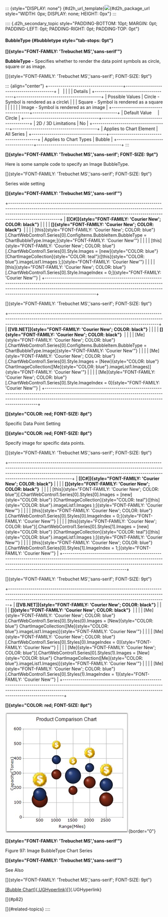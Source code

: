 ::: {style="DISPLAY: none"}
[](ms-xhelp:///?Id=d2h_url_template){#d2h_url_template}![](!package_url!){#d2h_package_url style="WIDTH: 0px; DISPLAY: none; HEIGHT: 0px"}
:::

:::: {.d2h_secondary_topic style="PADDING-BOTTOM: 10pt; MARGIN: 0pt; PADDING-LEFT: 0pt; PADDING-RIGHT: 0pt; PADDING-TOP: 0pt"}
#### BubbleType {#bubbletype style="tab-stops: 0pt"}

**[]{style="FONT-FAMILY: 'Trebuchet MS','sans-serif'"}** 

**BubbleType -** Specifies whether to render the data point symbols as circle, square or as image.

[]{style="FONT-FAMILY: 'Trebuchet MS','sans-serif'; FONT-SIZE: 9pt"} 

::: {align="center"}
+-------------------------------------+------------------------------------------+
|                                                                                |
|                                                                                |
| Details                                                                        |
+-------------------------------------+------------------------------------------+
| Possible Values                     | Circle - Symbol is rendered as a circle\ |
|                                     | Square - Symbol is rendered as a square  |
|                                     |                                          |
|                                     | Image - Symbol is rendered as an image   |
+-------------------------------------+------------------------------------------+
| Default Value                       | Circle                                   |
+-------------------------------------+------------------------------------------+
| 2D / 3D Limitations                 | No                                       |
+-------------------------------------+------------------------------------------+
| Applies to Chart Element            | All Series                               |
+-------------------------------------+------------------------------------------+
| Applies to Chart Types              | Bubble                                   |
+-------------------------------------+------------------------------------------+
:::

**[]{style="FONT-FAMILY: 'Trebuchet MS','sans-serif'; FONT-SIZE: 9pt"}** 

Here is some sample code to specify an Image BubbleType.

[]{style="FONT-FAMILY: 'Trebuchet MS','sans-serif'; FONT-SIZE: 9pt"} 

Series wide setting

**[]{style="FONT-FAMILY: 'Trebuchet MS','sans-serif'"}** 

+-------------------------------------------------------------------------------------------------------------------------------------------------------------------------------------------------------------------------------------------------------------------+
| **[\[C#\]]{style="FONT-FAMILY: 'Courier New'; COLOR: black"}**                                                                                                                                                                                                    |
|                                                                                                                                                                                                                                                                   |
| **[]{style="FONT-FAMILY: 'Courier New'; COLOR: black"}**                                                                                                                                                                                                          |
|                                                                                                                                                                                                                                                                   |
| [this]{style="FONT-FAMILY: 'Courier New'; COLOR: blue"}[.ChartWebControl1.Series\[0\].ConfigItems.BubbleItem.BubbleType = ChartBubbleType.Image;]{style="FONT-FAMILY: 'Courier New'"}                                                                             |
|                                                                                                                                                                                                                                                                   |
| [this]{style="FONT-FAMILY: 'Courier New'; COLOR: blue"}[.ChartWebControl1.Series\[0\].Style.Images = [new]{style="COLOR: blue"} [ChartImageCollection]{style="COLOR: teal"}([this]{style="COLOR: blue"}.imageList1.Images );]{style="FONT-FAMILY: 'Courier New'"} |
|                                                                                                                                                                                                                                                                   |
| [this]{style="FONT-FAMILY: 'Courier New'; COLOR: blue"}[.ChartWebControl1.Series\[0\].Style.ImageIndex = 0;]{style="FONT-FAMILY: 'Courier New'"}                                                                                                                  |
+-------------------------------------------------------------------------------------------------------------------------------------------------------------------------------------------------------------------------------------------------------------------+

[]{style="FONT-FAMILY: 'Trebuchet MS','sans-serif'; FONT-SIZE: 9pt"} 

+--------------------------------------------------------------------------------------------------------------------------------------------------------------------------------------------------------------------------------------+
| **[\[VB.NET\]]{style="FONT-FAMILY: 'Courier New'; COLOR: black"}**                                                                                                                                                                   |
|                                                                                                                                                                                                                                      |
| **[]{style="FONT-FAMILY: 'Courier New'; COLOR: black"}**                                                                                                                                                                             |
|                                                                                                                                                                                                                                      |
| [Me]{style="FONT-FAMILY: 'Courier New'; COLOR: blue"}[.ChartWebControl1.Series\[0\].ConfigItems.BubbleItem.BubbleType = ChartBubbleType.Image]{style="FONT-FAMILY: 'Courier New'"}                                                   |
|                                                                                                                                                                                                                                      |
| [Me]{style="FONT-FAMILY: 'Courier New'; COLOR: blue"}[.ChartWebControl1.Series\[0\].Style.Images = [New]{style="COLOR: blue"} ChartImageCollection([Me]{style="COLOR: blue"}.imageList1.Images)]{style="FONT-FAMILY: 'Courier New'"} |
|                                                                                                                                                                                                                                      |
| [Me]{style="FONT-FAMILY: 'Courier New'; COLOR: blue"}[.ChartWebControl1.Series\[0\].Style.ImageIndex = 0]{style="FONT-FAMILY: 'Courier New'"}                                                                                        |
+--------------------------------------------------------------------------------------------------------------------------------------------------------------------------------------------------------------------------------------+

**[]{style="COLOR: red; FONT-SIZE: 8pt"}** 

Specific Data Point Setting

**[]{style="COLOR: red; FONT-SIZE: 8pt"}** 

Specify image for specific data points.

[]{style="FONT-FAMILY: 'Trebuchet MS','sans-serif'; FONT-SIZE: 9pt"} 

+-------------------------------------------------------------------------------------------------------------------------------------------------------------------------------------------------------------------------------------------------------------------------+
| **[\[C#\]]{style="FONT-FAMILY: 'Courier New'; COLOR: black"}**                                                                                                                                                                                                          |
|                                                                                                                                                                                                                                                                         |
| **[]{style="FONT-FAMILY: 'Courier New'; COLOR: black"}**                                                                                                                                                                                                                |
|                                                                                                                                                                                                                                                                         |
| [this]{style="FONT-FAMILY: 'Courier New'; COLOR: blue"}[.ChartWebControl1.Series\[0\].Styles\[0\].Images = [new]{style="COLOR: blue"} [ChartImageCollection]{style="COLOR: teal"}([this]{style="COLOR: blue"}.imageList1.Images );]{style="FONT-FAMILY: 'Courier New'"} |
|                                                                                                                                                                                                                                                                         |
| [this]{style="FONT-FAMILY: 'Courier New'; COLOR: blue"}[.ChartWebControl1.Series\[0\].Styles\[0\].ImageIndex = 0;]{style="FONT-FAMILY: 'Courier New'"}                                                                                                                  |
|                                                                                                                                                                                                                                                                         |
| [this]{style="FONT-FAMILY: 'Courier New'; COLOR: blue"}[.ChartWebControl1.Series\[0\].Styles\[1\].Images = [new]{style="COLOR: blue"} [ChartImageCollection]{style="COLOR: teal"}([this]{style="COLOR: blue"}.imageList1.Images );]{style="FONT-FAMILY: 'Courier New'"} |
|                                                                                                                                                                                                                                                                         |
| [this]{style="FONT-FAMILY: 'Courier New'; COLOR: blue"}[.ChartWebControl1.Series\[0\].Styles\[1\].ImageIndex = 1;]{style="FONT-FAMILY: 'Courier New'"}                                                                                                                  |
+-------------------------------------------------------------------------------------------------------------------------------------------------------------------------------------------------------------------------------------------------------------------------+

[]{style="FONT-FAMILY: 'Trebuchet MS','sans-serif'; FONT-SIZE: 9pt"} 

+------------------------------------------------------------------------------------------------------------------------------------------------------------------------------------------------------------------------------------------+
| **[\[VB.NET\]]{style="FONT-FAMILY: 'Courier New'; COLOR: black"}**                                                                                                                                                                       |
|                                                                                                                                                                                                                                          |
| **[]{style="FONT-FAMILY: 'Courier New'; COLOR: black"}**                                                                                                                                                                                 |
|                                                                                                                                                                                                                                          |
| [Me]{style="FONT-FAMILY: 'Courier New'; COLOR: blue"}[.ChartWebControl1.Series\[0\].Styles(0).Images = [New]{style="COLOR: blue"} ChartImageCollection([Me]{style="COLOR: blue"}.imageList1.Images)]{style="FONT-FAMILY: 'Courier New'"} |
|                                                                                                                                                                                                                                          |
| [Me]{style="FONT-FAMILY: 'Courier New'; COLOR: blue"}[.ChartWebControl1.Series\[0\].Styles\[0).ImageIndex = 0]{style="FONT-FAMILY: 'Courier New'"}                                                                                       |
|                                                                                                                                                                                                                                          |
| [Me]{style="FONT-FAMILY: 'Courier New'; COLOR: blue"}[.ChartWebControl1.Series\[0\].Styles(1).Images = [New]{style="COLOR: blue"} ChartImageCollection([Me]{style="COLOR: blue"}.imageList1.Images)]{style="FONT-FAMILY: 'Courier New'"} |
|                                                                                                                                                                                                                                          |
| [Me]{style="FONT-FAMILY: 'Courier New'; COLOR: blue"}[.ChartWebControl1.Series\[0\].Styles(1).ImageIndex = 1]{style="FONT-FAMILY: 'Courier New'"}                                                                                        |
+------------------------------------------------------------------------------------------------------------------------------------------------------------------------------------------------------------------------------------------+

**[]{style="COLOR: red; FONT-SIZE: 8pt"}** 

![](ImagesExt/image64_102.jpg){border="0"}

**[]{style="FONT-FAMILY: 'Trebuchet MS','sans-serif'"}** 

Figure 97: Image BubbleType Chart Series

**[]{style="FONT-FAMILY: 'Trebuchet MS','sans-serif'"}** 

See Also

[]{style="FONT-FAMILY: 'Trebuchet MS','sans-serif'; FONT-SIZE: 9pt"} 

[[Bubble Chart]{.UGHyperlink}](ms-xhelp:///?Id=f561904f-bd17-40a3-a1b6-498ed5d46c43)[]{.UGHyperlink}

[]{#p82} 

[]{#related-topics}
::::
